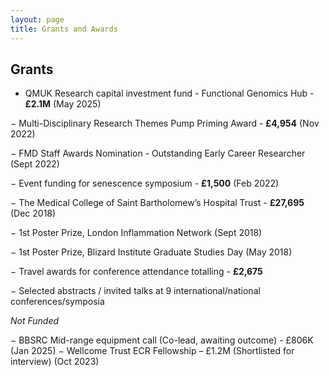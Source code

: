 ```yaml
---
layout: page
title: Grants and Awards
---
```

## Grants

- QMUK Research capital investment fund - Functional Genomics Hub - **£2.1M** (May 2025)       

−	Multi-Disciplinary Research Themes Pump Priming Award - **£4,954** (Nov 2022)       

−	FMD Staff Awards Nomination - Outstanding Early Career Researcher (Sept 2022)

−	Event funding for senescence symposium - **£1,500** (Feb 2022)

−	The Medical College of Saint Bartholomew’s Hospital Trust - **£27,695** (Dec 2018)

−	1st Poster Prize, London Inflammation Network (Sept 2018)

−	1st Poster Prize, Blizard Institute Graduate Studies Day (May 2018)

−	Travel awards for conference attendance totalling - **£2,675**

−	Selected abstracts / invited talks at 9 international/national conferences/symposia

_Not Funded_

−	BBSRC Mid-range equipment call (Co-lead, awaiting outcome) - £806K	(Jan 2025)
−	Wellcome Trust ECR Fellowship – £1.2M (Shortlisted for interview) (Oct 2023)



